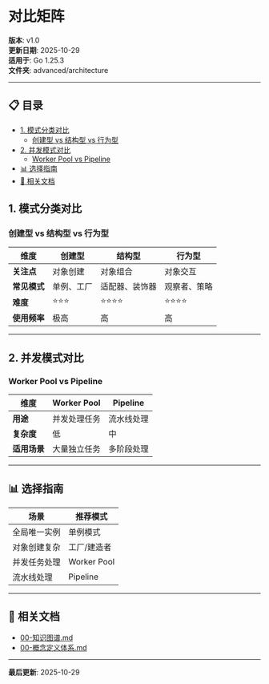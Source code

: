 ﻿# 对比矩阵

**版本**: v1.0  
**更新日期**: 2025-10-29  
**适用于**: Go 1.25.3  
**文件夹**: advanced/architecture

---

## 📋 目录


- [1. 模式分类对比](#1-模式分类对比)
  - [创建型 vs 结构型 vs 行为型](#创建型-vs-结构型-vs-行为型)
- [2. 并发模式对比](#2-并发模式对比)
  - [Worker Pool vs Pipeline](#worker-pool-vs-pipeline)
- [📊 选择指南](#选择指南)
- [🔗 相关文档](#相关文档)

## 1. 模式分类对比

### 创建型 vs 结构型 vs 行为型

| 维度 | 创建型 | 结构型 | 行为型 |
|------|--------|--------|--------|
| **关注点** | 对象创建 | 对象组合 | 对象交互 |
| **常见模式** | 单例、工厂 | 适配器、装饰器 | 观察者、策略 |
| **难度** | ⭐⭐⭐ | ⭐⭐⭐⭐ | ⭐⭐⭐⭐ |
| **使用频率** | 极高 | 高 | 高 |

---

## 2. 并发模式对比

### Worker Pool vs Pipeline

| 维度 | Worker Pool | Pipeline |
|------|------------|----------|
| **用途** | 并发处理任务 | 流水线处理 |
| **复杂度** | 低 | 中 |
| **适用场景** | 大量独立任务 | 多阶段处理 |

---

## 📊 选择指南

| 场景 | 推荐模式 |
|------|---------|
| 全局唯一实例 | 单例模式 |
| 对象创建复杂 | 工厂/建造者 |
| 并发任务处理 | Worker Pool |
| 流水线处理 | Pipeline |

---

## 🔗 相关文档

- [00-知识图谱.md](./00-知识图谱.md)
- [00-概念定义体系.md](./00-概念定义体系.md)

---

**最后更新**: 2025-10-29

